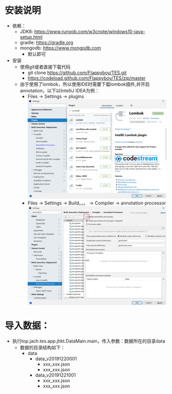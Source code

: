 # 安装说明
- 依赖：
    - JDK8: https://www.runoob.com/w3cnote/windows10-java-setup.html
    - gradle: https://gradle.org
    - mongodb: https://www.mongodb.com
        - 默认即可
- 安装
    - 使用git或者直接下载代码
        - git clone https://github.com/Flappyboy/TES.git
        - https://codeload.github.com/Flappyboy/TES/zip/master
    - 由于使用了lombok，所以使用IDE时需要下载lombok插件,并开启annotation，以下以IntelliJ IDEA为例：
        - Files -> Settings -> plugins
        ![Lombok](./doc/imgs/README_IDEA_setting_pulgin_lombok.png)
        - Files -> Settings -> Build。。。 -> Compiler -> annotation processor
        ![Lombok](./doc/imgs/README_IDEA_setting_annotation.png)

# 导入数据：
- 执行top.jach.tes.app.jhkt.DataMain.main，传入参数：数据所在的目录data
    - 数据的目录结构如下：
         - data
            - data_v20191220001
               - xxx_xxx.json
               - xxx_xxx.json
            - data_v20191221001
               - xxx_xxx.json
               - xxx_xxx.json